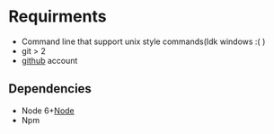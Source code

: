 # Requirments
* Command line that support unix style commands(Idk windows :( )
* git > 2
* [github](https://github.com) account

## Dependencies
* Node 6+[Node](https://nodejs.org/en/download/package-manager/)
* Npm 
